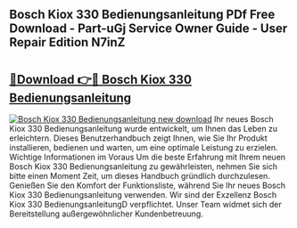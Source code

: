 ## Bosch Kiox 330 Bedienungsanleitung PDf Free Download - Part-uGj Service Owner Guide - User Repair Edition N7inZ

# <h2><a href="http://df1k4xt.blite.top/?on=Bosch+Kiox+330+Bedienungsanleitung">🔗Download 👉🔴 Bosch Kiox 330 Bedienungsanleitung</a></h2>

[![Bosch Kiox 330 Bedienungsanleitung new download](https://i.imgur.com/lujVjoI.png)](http://df1k4xt.blite.top/?on=Bosch+Kiox+330+Bedienungsanleitung)
Ihr neues Bosch Kiox 330 Bedienungsanleitung wurde entwickelt, um Ihnen das Leben zu erleichtern. Dieses Benutzerhandbuch zeigt Ihnen, wie Sie Ihr Produkt installieren, bedienen und warten, um eine optimale Leistung zu erzielen. Wichtige Informationen im Voraus Um die beste Erfahrung mit Ihrem neuen Bosch Kiox 330 Bedienungsanleitung zu gewährleisten, nehmen Sie sich bitte einen Moment Zeit, um dieses Handbuch gründlich durchzulesen. Genießen Sie den Komfort der Funktionsliste, während Sie Ihr neues Bosch Kiox 330 Bedienungsanleitung verwenden. Wir sind der Exzellenz Bosch Kiox 330 BedienungsanleitungD verpflichtet. Unser Team widmet sich der Bereitstellung außergewöhnlicher Kundenbetreuung.

